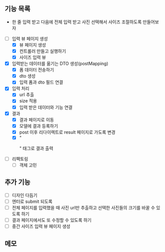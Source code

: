 ## 기능 목록
- 한 줄 입력 받고 다음에 전체 입력 받고 사진 선택해서 사이즈 조절하도록 만들어보자
- [ ] 입력 뷰 페이지 생성
  - [x] 뷰 페이지 생성
  - [x] 컨트롤러 만들고 실행하기
  - [x] 사이즈 입력 뷰
- [x] 입력받는 데이터를 옮기는 DTO 생성(postMapping)
  - [x] 폼 데이터 전송하기
  - [x] dto 생성
  - [x] 입력 폼과 dto 필드 연결
- [x] 입력 처리 
  - [x] url 추출
  - [x] size 적용
  - [x] 입력 받은 데이터와 기능 연결 
- [x] 결과
  - [x] 결과 페이지로 이동
  - [x] 모델에 결과 등록하기
  - [x] post 이후 리다이렉트로 result 페이지로 가도록 변경
  - [x] "<p>" 태그로 결과 출력
- [ ] 리팩토링 
  - [ ] 객체 고민

## 추가 기능
- [ ] 디자인 다듬기
- [ ] 엔터로 submit 되도록
- [ ] 전체 페이지를 입력했을 때 사진 url만 추출하고 선택한 사진들의 크기를 바꿀 수 있도록 하기
- [ ] 결과 페이지에서도 또 수정할 수 있도록 하기
- [ ] 중간 사이즈 입력 뷰 페이지 생성

## 메모